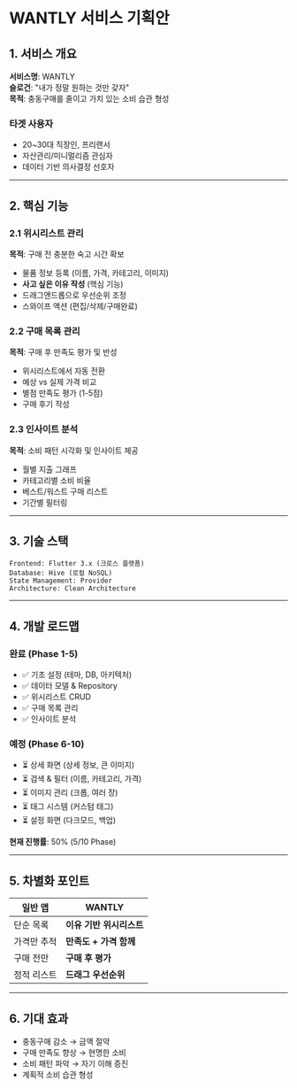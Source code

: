 # WANTLY 서비스 기획안

## 1. 서비스 개요

**서비스명**: WANTLY  
**슬로건**: "내가 정말 원하는 것만 갖자"  
**목적**: 충동구매를 줄이고 가치 있는 소비 습관 형성

### 타겟 사용자

- 20~30대 직장인, 프리랜서
- 자산관리/미니멀리즘 관심자
- 데이터 기반 의사결정 선호자

---

## 2. 핵심 기능

### 2.1 위시리스트 관리

**목적**: 구매 전 충분한 숙고 시간 확보

- 물품 정보 등록 (이름, 가격, 카테고리, 이미지)
- **사고 싶은 이유 작성** (핵심 기능)
- 드래그앤드롭으로 우선순위 조정
- 스와이프 액션 (편집/삭제/구매완료)

### 2.2 구매 목록 관리

**목적**: 구매 후 만족도 평가 및 반성

- 위시리스트에서 자동 전환
- 예상 vs 실제 가격 비교
- 별점 만족도 평가 (1-5점)
- 구매 후기 작성

### 2.3 인사이트 분석

**목적**: 소비 패턴 시각화 및 인사이트 제공

- 월별 지출 그래프
- 카테고리별 소비 비율
- 베스트/워스트 구매 리스트
- 기간별 필터링

---

## 3. 기술 스택

```
Frontend: Flutter 3.x (크로스 플랫폼)
Database: Hive (로컬 NoSQL)
State Management: Provider
Architecture: Clean Architecture
```

---

## 4. 개발 로드맵

### 완료 (Phase 1-5)

- ✅ 기초 설정 (테마, DB, 아키텍처)
- ✅ 데이터 모델 & Repository
- ✅ 위시리스트 CRUD
- ✅ 구매 목록 관리
- ✅ 인사이트 분석

### 예정 (Phase 6-10)

- ⏳ 상세 화면 (상세 정보, 큰 이미지)
- ⏳ 검색 & 필터 (이름, 카테고리, 가격)
- ⏳ 이미지 관리 (크롭, 여러 장)
- ⏳ 태그 시스템 (커스텀 태그)
- ⏳ 설정 화면 (다크모드, 백업)

**현재 진행률**: 50% (5/10 Phase)

---

## 5. 차별화 포인트

| 일반 앱     | WANTLY                   |
| ----------- | ------------------------ |
| 단순 목록   | **이유 기반 위시리스트** |
| 가격만 추적 | **만족도 + 가격 함께**   |
| 구매 전만   | **구매 후 평가**         |
| 정적 리스트 | **드래그 우선순위**      |

---

## 6. 기대 효과

- 충동구매 감소 → 금액 절약
- 구매 만족도 향상 → 현명한 소비
- 소비 패턴 파악 → 자기 이해 증진
- 계획적 소비 습관 형성
